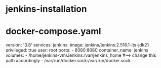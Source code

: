 # jenkins-installation

# docker-compose.yaml
version: '3.8'
services:
  jenkins:
    image: jenkins/jenkins:2.516.1-lts-jdk21
    privileged: true
    user: root
    ports:
     - 8080:8080
    container_name: jenkins
    volumes:
     - /home/jenkins-vm/Jenkins:/var/jenkins_home    #--> change this path accordingly
     - /var/run/docker.sock:/var/run/docker.sock
